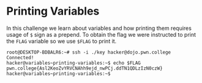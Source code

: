 # Printing Variables
In this challenge we learn about variables and how printing them requires usage of `$` sign as a prepend. To obtain the flag we were instructed to print the `FLAG` variable so we use `$FLAG` to print it.
```
root@DESKTOP-BDBALR6:~# ssh -i ./key hacker@dojo.pwn.college
Connected!
hacker@variables~printing-variables:~$ echo $FLAG
pwn.college{Asl2KeoZvYRVCNAhh9ejd_nwPCj.ddTN1QDLzIzN0czW}
hacker@variables~printing-variables:~$
```
